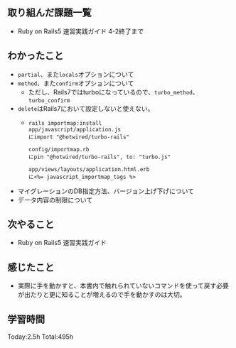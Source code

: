 ## 取り組んだ課題一覧
- Ruby on Rails5 速習実践ガイド 4-2終了まで
  
## わかったこと
- `partial`、また`locals`オプションについて
- `method`、また`confirm`オプションについて
  - ただし、Rails7ではturboになっているので、`turbo_method`、`turbo_confirm`
- `delete`はRails7において設定しないと使えない。
  - ```
    rails importmap:install
    app/javascript/application.js
    にimport "@hotwired/turbo-rails"

    config/importmap.rb
    にpin "@hotwired/turbo-rails", to: "turbo.js"
    
    app/views/layouts/application.html.erb
    に<%= javascript_importmap_tags %>
    ```
- マイグレーションのDB指定方法、バージョン上げ下げについて
- データ内容の制限について

## 次やること
- Ruby on Rails5 速習実践ガイド
  
## 感じたこと
- 実際に手を動かすと、本書内で触れられていないコマンドを使って戻す必要が出たりと更に知ることが増えるので手を動かすのは大切。

## 学習時間
Today:2.5h
Total:495h
